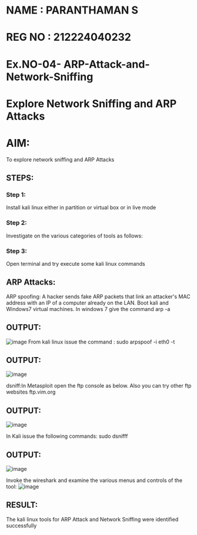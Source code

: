 # NAME   : PARANTHAMAN S
# REG NO : 212224040232
# Ex.NO-04- ARP-Attack-and-Network-Sniffing
# Explore Network Sniffing and ARP Attacks

# AIM:

To explore network sniffing and ARP Attacks

## STEPS:

### Step 1:

Install kali linux either in partition or virtual box or in live mode

### Step 2:

Investigate on the various categories of tools as follows:


### Step 3:
Open terminal and try execute some kali linux commands

## ARP Attacks:  
ARP spoofing: A hacker sends fake ARP packets that link an attacker's MAC address with an IP of a computer already on the LAN. 
Boot kali and Windows7 virtual machines.
In windows 7 give the command arp -a
## OUTPUT:
![image](https://github.com/user-attachments/assets/240d7126-27ca-4a1e-9090-b26609897be9)
From kali linux issue the command : sudo arpspoof -i eth0 -t


## OUTPUT:
![image](https://github.com/user-attachments/assets/4608a842-86e7-4b95-82c2-8f7ec470f038)


dsniff:In Metasploit open the ftp console as below. Also you can try other ftp websites ftp.vim.org


## OUTPUT:
![image](https://github.com/user-attachments/assets/f8ffa4a7-9b3d-4b74-b641-2c392b78a74f)




In Kali issue the following commands: sudo dsnifff


## OUTPUT:
![image](https://github.com/user-attachments/assets/70052e7a-ef74-4ec9-a46f-2fefd915f6af)



Invoke the wireshark and examine the various menus  and controls of the tool:
![image](https://github.com/user-attachments/assets/60ccccfa-a535-494e-bf93-30bdf93523dc)


## RESULT:
The kali linux tools for ARP Attack and Network Sniffing were identified successfully
